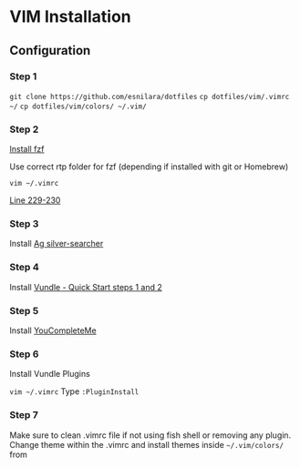 # VIM Installation

## Configuration

### Step 1

`git clone https://github.com/esnilara/dotfiles`
`cp dotfiles/vim/.vimrc ~/`
`cp dotfiles/vim/colors/ ~/.vim/`

### Step 2

[Install fzf](https://github.com/junegunn/fzf#using-homebrew-or-linuxbrew)

Use correct rtp folder for fzf (depending if installed with git or Homebrew)

`vim ~/.vimrc`

[Line 229-230](https://github.com/esnilara/dotfiles/blob/master/vim/.vimrc#L229-L230)

### Step 3

Install [Ag silver-searcher](https://github.com/ggreer/the_silver_searcher)

### Step 4

Install [Vundle - Quick Start steps 1 and 2](https://github.com/VundleVim/Vundle.vim)

### Step 5

Install [YouCompleteMe](https://github.com/Valloric/YouCompleteMe#installation)

### Step 6

Install Vundle Plugins

`vim ~/.vimrc`
Type `:PluginInstall`

### Step 7

Make sure to clean .vimrc file if not using fish shell or removing any plugin.
Change theme within the .vimrc and install themes inside `~/.vim/colors/` from
[](https://github.com/flazz/vim-colorschemes/tree/master/colors)
